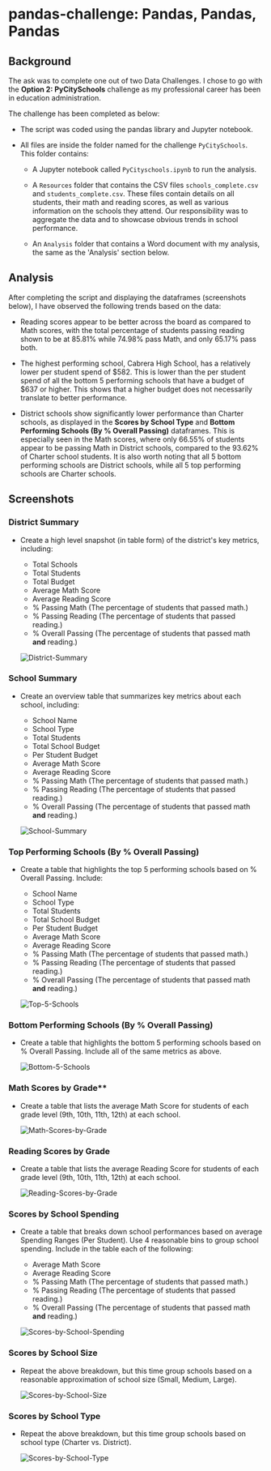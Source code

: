 # pandas-challenge: Pandas, Pandas, Pandas

## Background

The ask was to complete one out of two Data Challenges. I chose to go with the **Option 2: PyCitySchools** challenge as my professional career has been in education administration. 

The challenge has been completed as below:

* The script was coded using the pandas library and Jupyter notebook. 

* All files are inside the folder named for the challenge `PyCitySchools`. This folder contains:

    * A Jupyter notebook called `PyCityschools.ipynb` to run the analysis.

    * A `Resources` folder that contains the CSV files `schools_complete.csv` and `students_complete.csv`. These files contain details on all students, their math and reading scores, as well as various information on the schools they attend. Our responsibility was to aggregate the data and to showcase obvious trends in school performance.

    * An `Analysis` folder that contains a Word document with my analysis, the same as the 'Analysis' section below.

## Analysis

After completing the script and displaying the dataframes (screenshots below), I have observed the following trends based on the data:

* Reading scores appear to be better across the board as compared to Math scores, with the total percentage of students passing reading shown to be at 85.81% while 74.98% pass Math, and only 65.17% pass both.

* The highest performing school, Cabrera High School, has a relatively lower per student spend of $582. This is lower than the per student spend of all the bottom 5 performing schools that have a budget of $637 or higher. This shows that a higher budget does not necessarily translate to better performance.

* District schools show significantly lower performance than Charter schools, as displayed in the **Scores by School Type** and **Bottom Performing Schools (By % Overall Passing)** dataframes. This is especially seen in the Math scores, where only 66.55% of students appear to be passing Math in District schools, compared to the 93.62% of Charter school students. It is also worth noting that all 5 bottom performing schools are District schools, while all 5 top performing schools are Charter schools.

## Screenshots

### District Summary

* Create a high level snapshot (in table form) of the district's key metrics, including:
  * Total Schools
  * Total Students
  * Total Budget
  * Average Math Score
  * Average Reading Score
  * % Passing Math (The percentage of students that passed math.)
  * % Passing Reading (The percentage of students that passed reading.)
  * % Overall Passing (The percentage of students that passed math **and** reading.)

  ![District-Summary](Screenshots/DistrictSummary.png)

### School Summary

* Create an overview table that summarizes key metrics about each school, including:
  * School Name
  * School Type
  * Total Students
  * Total School Budget
  * Per Student Budget
  * Average Math Score
  * Average Reading Score
  * % Passing Math (The percentage of students that passed math.)
  * % Passing Reading (The percentage of students that passed reading.)
  * % Overall Passing (The percentage of students that passed math **and** reading.)

  ![School-Summary](Screenshots/SchoolSummary.png)

### Top Performing Schools (By % Overall Passing)

* Create a table that highlights the top 5 performing schools based on % Overall Passing. Include:
  * School Name
  * School Type
  * Total Students
  * Total School Budget
  * Per Student Budget
  * Average Math Score
  * Average Reading Score
  * % Passing Math (The percentage of students that passed math.)
  * % Passing Reading (The percentage of students that passed reading.)
  * % Overall Passing (The percentage of students that passed math **and** reading.)

  ![Top-5-Schools](Screenshots/Top5Schools.png)

### Bottom Performing Schools (By % Overall Passing)

* Create a table that highlights the bottom 5 performing schools based on % Overall Passing. Include all of the same metrics as above.

  ![Bottom-5-Schools](Screenshots/Bottom5Schools.png)

### Math Scores by Grade\*\*

* Create a table that lists the average Math Score for students of each grade level (9th, 10th, 11th, 12th) at each school.

  ![Math-Scores-by-Grade](Screenshots/MathScoresbyGrade.png)

### Reading Scores by Grade

* Create a table that lists the average Reading Score for students of each grade level (9th, 10th, 11th, 12th) at each school.

  ![Reading-Scores-by-Grade](Screenshots/ReadingScoresbyGrade.png)

### Scores by School Spending

* Create a table that breaks down school performances based on average Spending Ranges (Per Student). Use 4 reasonable bins to group school spending. Include in the table each of the following:
  * Average Math Score
  * Average Reading Score
  * % Passing Math (The percentage of students that passed math.)
  * % Passing Reading (The percentage of students that passed reading.)
  * % Overall Passing (The percentage of students that passed math **and** reading.)

  ![Scores-by-School-Spending](Screenshots/ScoresbySchoolSpending.png)  

### Scores by School Size

* Repeat the above breakdown, but this time group schools based on a reasonable approximation of school size (Small, Medium, Large).

  ![Scores-by-School-Size](Screenshots/ScoresbySchoolSize.png)  

### Scores by School Type

* Repeat the above breakdown, but this time group schools based on school type (Charter vs. District).

  ![Scores-by-School-Type](Screenshots/ScoresbySchoolType.png)  
